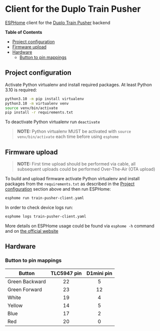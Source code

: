 Client for the Duplo Train Pusher
=================================

[ESPHome](https://esphome.io/) client for the [Duplo Train Pusher](https://github.com/vi7/train-pusher) backend

**Table of Contents**

- [Project configuration](#project-configuration)
- [Firmware upload](#firmware-upload)
- [Hardware](#hardware)
  - [Button to pin mappings](#button-to-pin-mappings)


Project configuration
---------------------

Activate Python virtualenv and install required packages. At least Python 3.10 is required:
```bash
python3.10 -m pip install virtualenv
python3.10 -m virtualenv venv
source venv/bin/activate
pip install -r requirements.txt
```

To deactivate Python virtualenv run `deactivate`

> **NOTE:** Python virtualenv MUST be activated with `source venv/bin/activate` each time before using `esphome`

Firmware upload
---------------

> **NOTE:** First time upload should be performed via cable, all subsequent uploads could be performed Over-The-Air (OTA upload)

To build and upload firmware activate Python virtualenv and install packages from the `requirements.txt` as described in the [Project configuration](#project-configuration) section above and then run ESPHome:
```bash
esphome run train-pusher-client.yaml
```

In order to check device logs run:
```bash
esphome logs train-pusher-client.yaml
```

More details on ESPHome usage could be found via `esphome -h` command and on [the official website](https://esphome.io/)

Hardware
--------
### Button to pin mappings

| Button         | TLC5947 pin | D1mini pin   |
|----------------|:-----------:|:------------:|
| Green Backward | 22          | 5            |
| Green Forward  | 23          | 12           |
| White          | 19          | 4            |
| Yellow         | 14          | 5            |
| Blue           | 17          | 2            |
| Red            | 20          | 0            |
